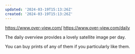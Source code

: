 ```yaml
---
updated: '2024-03-19T15:13:26Z'
created: '2024-03-19T15:13:26Z'
---
```

https://www.over-view.com/
https://www.over-view.com/daily

The daily overview provides a lovely satellite image per day.

You can buy prints of any of them if you particularly like them.
